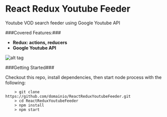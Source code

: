 # React Redux Youtube Feeder

Youtube VOD search feeder using Google Youtube API


###Covered Features:###

* __Redux: actions, reducers__
* __Google Youtube API__


![alt tag](https://drive.google.com/file/d/0B8YhU-IGX8Jkb0ZZV0I2b09aZ28/view?usp=sharing)


###Getting Started###

Checkout this repo, install dependencies, then start node process with the following:

```
	> git clone https://github.com/domainio/ReactReduxYoutubeFeeder.git
	> cd ReactReduxYoutubeFeeder
	> npm install
	> npm start
```

